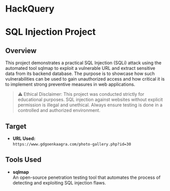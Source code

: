 # HackQuery
# SQL Injection Project

## Overview

This project demonstrates a practical SQL Injection (SQLi) attack using the automated tool sqlmap to exploit a vulnerable URL and extract sensitive data from its backend database. The purpose is to showcase how such vulnerabilities can be used to gain unauthorized access and how critical it is to implement strong preventive measures in web applications.

> ⚠️ Ethical Disclaimer:
> This project was conducted strictly for educational purposes. SQL injection against websites without explicit permission is illegal and unethical. Always ensure testing is done in a controlled and authorized environment.


## Target

- **URL Used:**  
  `https://www.gdgoenkaagra.com/photo-gallery.php?id=30`


## Tools Used

- **sqlmap**  
  An open-source penetration testing tool that automates the process of detecting and exploiting SQL injection flaws.
